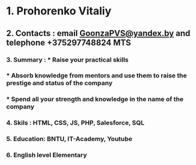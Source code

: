 # 1. Prohorenko Vitaliy

## 2. Contacts : email GoonzaPVS@yandex.by and telephone +375297748824  MTS

### 3. Summary : * Raise your practical skills

###                 * Absorb knowledge from mentors and use them to raise the prestige and status of the company
             
###                 * Spend all your strength and knowledge in the name of the company
             
### 4. Skils : HTML, CSS, JS, PHP, Salesforce, SQL

### 5. Education: BNTU, IT-Academy, Youtube

### 6. English level Elementary
